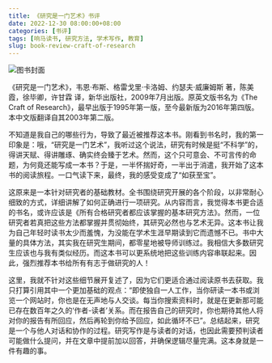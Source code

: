 ```yaml
---
title: 《研究是一门艺术》书评
date: 2022-12-30 08:00:00+08:00
categories: [书评]
tags: [响马读书, 研究方法, 学术写作, 教育]
slug: book-review-craft-of-research
---
```


<div class="p-3 text-center">
  <img class="img-fluid" src="/images/2022/1230/book-cover.png" alt="图书封面" style="max-width:400px; max-height:400px;">
</div>

《研究是一门艺术》，韦恩·布斯、格雷戈里·卡洛姆、约瑟夫·威廉姆斯 著，陈美霞，徐毕卿，许甘霖 译，新华出版社，2009年7月出版。原英文版书名为《The Craft of Research》，最早出版于1995年第一版，至今最新版为2016年第四版。本中文版翻译自其2003年第二版。

不知道是我自己的哪些行为，导致了最近被推荐这本书。刚看到书名时，我的第一印象是：哦，“研究是一门艺术”，我听过这个说法，研究有时候是挺“不科学”的，得讲天赋、得讲雕琢、确实终会臻于艺术。然而，这个只可意会、不可言传的命题，为何竟还能写成一本书？于是，一半怀揣好奇，一半出于消遣，我开始了这本书的阅读旅程。一口气读下来，最终，我的感受变成了“如获至宝”。

这原来是一本针对研究者的基础教材。全书围绕研究开展的各个阶段，以非常耐心细致的方式，详细讲解了如何正确进行一项研究。从内容而言，我觉得本书更合适的书名，或许应该是《所有合格研究者都应该掌握的基本研究方法》。然而，一位研究者若真把这些方法都掌握并贯彻始终，其研究必然也与艺术无异。这本书让我为自己年轻时读书太少而羞愧，为没能在学术生涯早期读到它而遗憾不已。书中大量的具体方法，其实我在研究生期间，都零星地被导师训练过。我相信大多数研究生应该也与我有类似经历。而这本书可以更系统地把这些训练内容串联起来。因此，强烈推荐本书给所有有志于做研究的人！

这里，我就不针对这些细节展开复述了，因为它们更适合通过阅读原书去获取。我只打算引用其中一个更加基础的观点：“即使独自一人工作，当你研读一本书或浏览一个网站时，你也是在无声地与人交谈。每当你搜索资料时，就是在更新那可能已存在数百年之久的‘作者-读者’关系。而在报告自己的研究时，你也期待其他人将对你的报告有所回应，然后再轮到你给予回应，如此循环不已”。总结起来，研究是一个与他人对话和协作的过程。研究写作是与读者的对话，也因此需要预判读者可能做什么提问，并在文章中提前加以回答，并确保逻辑尽量完满。这本身就是一件有趣的事。
